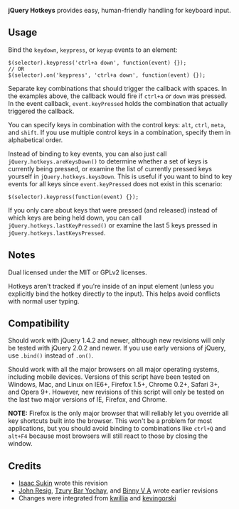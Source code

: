 **jQuery Hotkeys** provides easy, human-friendly handling for keyboard input.

## Usage

Bind the `keydown`, `keypress`, or `keyup` events to an element:

    $(selector).keypress('ctrl+a down', function(event) {});
    // OR
    $(selector).on('keypress', 'ctrl+a down', function(event) {});

Separate key combinations that should trigger the callback with spaces. In the
examples above, the callback would fire if `ctrl+a` *or* `down` was pressed. In
the event callback, `event.keyPressed` holds the combination that actually
triggered the callback.

You can specify keys in combination with the control keys: `alt`, `ctrl`,
`meta`, and `shift`. If you use multiple control keys in a combination, specify
them in alphabetical order.

Instead of binding to key events, you can also just call
`jQuery.hotkeys.areKeysDown()` to determine whether a set of keys is currently
being pressed, or examine the list of currently pressed keys yourself in
`jQuery.hotkeys.keysDown`. This is useful if you want to bind to key events for
all keys since `event.keyPressed` does not exist in this scenario:

    $(selector).keypress(function(event) {});

If you only care about keys that were pressed (and released) instead of which
keys are being held down, you can call `jQuery.hotkeys.lastKeyPressed()` or
examine the last 5 keys pressed in `jQuery.hotkeys.lastKeysPressed`.

## Notes

Dual licensed under the MIT or GPLv2 licenses.

Hotkeys aren't tracked if you're inside of an input element (unless you
explicitly bind the hotkey directly to the input). This helps avoid conflicts
with normal user typing.

## Compatibility

Should work with jQuery 1.4.2 and newer, although new revisions will only be
tested with jQuery 2.0.2 and newer. If you use early versions of jQuery, use
`.bind()` instead of `.on()`.

Should work with all the major browsers on all major operating systems,
including mobile devices. Versions of this script have been tested on Windows,
Mac, and Linux on IE6+, Firefox 1.5+, Chrome 0.2+, Safari 3+, and Opera 9+.
However, new revisions of this script will only be tested on the last two
major versions of IE, Firefox, and Chrome.

**NOTE:** Firefox is the only major browser that will reliably let you override
all key shortcuts built into the browser. This won't be a problem for most
applications, but you should avoid binding to combinations like `ctrl+Q` and
`alt+F4` because most browsers will still react to those by closing the window.

## Credits

- [Isaac Sukin](https://github.com/IceCreamYou) wrote this revision
- [John Resig](https://github.com/jeresig/jquery.hotkeys),
  [Tzury Bar Yochay](https://github.com/tzuryby/jquery.hotkeys), and
  [Binny V A](http://www.openjs.com/scripts/events/keyboard_shortcuts/) wrote
  earlier revisions
- Changes were integrated from
  [kwillia](https://github.com/jeresig/jquery.hotkeys/pull/4/files) and
  [kevingorski](https://github.com/jeresig/jquery.hotkeys/pull/2/files)
